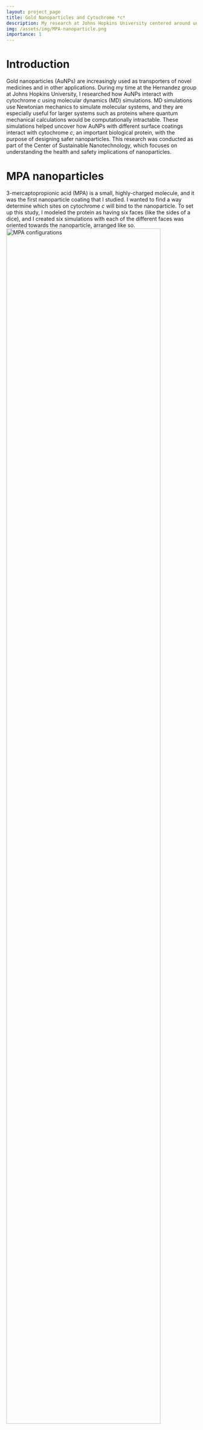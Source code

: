 ```yaml
---
layout: project_page
title: Gold Nanoparticles and Cytochrome *c*
description: My research at Johns Hopkins University centered around understanding how the cytochrome *c* protein interacts with gold nanoparticles.
img: /assets/img/MPA-nanoparticle.png
importance: 1
---
```


# Introduction
Gold nanoparticles (AuNPs) are increasingly used as transporters of novel medicines and in other applications. During my time at the Hernandez group at Johns Hopkins University, I researched how AuNPs interact with cytochrome *c* using molecular dynamics (MD) simulations. MD simulations use Newtonian mechanics to simulate molecular systems, and they are especially useful for larger systems such as proteins where quantum mechanical calculations would be computationally intractable. These simulations helped uncover how AuNPs with different surface coatings interact with cytochrome *c*, an important biological protein, with the purpose of designing safer nanoparticles. This research was conducted as part of the Center of Sustainable Nanotechnology, which focuses on understanding the health and safety implications of nanoparticles.

# MPA nanoparticles
3-mercaptopropionic acid (MPA) is a small, highly-charged molecule, and it was the first nanoparticle coating that I studied. I wanted to find a way determine which sites on cytochrome *c* will bind to the nanoparticle. To set up this study, I modeled the protein as having six faces (like the sides of a dice), and I created six simulations with each of the different faces was oriented towards the nanoparticle, arranged like so. 
<img class="img-responsive mx-auto d-block" style="width: 90%;" src="{{ '/assets/img/MPA-nanoparticle.png' | absolute_url }}" alt="MPA configurations">

The protein was placed at a short distance away from the AuNP to allow for it to optimize its orientation for the best binding, but is not too far away that it does not bind to the AuNP. Once the protein binds to the surface coating, the simulation continues, allowing the protein to position itself into a more favorable configuration if one exists. Each of these simulations had over 100 thousand atoms, and was run for a 50 nanosecond duration (equivalent to 25 million individual timesteps). 

Once these simulations completed, I analyzed how the nanoparticle interacted with the protein. One simple measure of protein to nanoparticle affinity is the distance between the (center of) the nanoparticle and different parts of the protein surface. This works because the nanoparticle is spherical. I also tracked the number of hydrogen bonds during the simulation, which provide another measure of affinity. Putting these two pieces of evidence together, I determined that the two protein sites, known as A and L, interacted most strongly with the nanoparticle coating. 
<img class="img-responsive mx-auto d-block" style="width: 90%;" src="{{ '/assets/img/MPA-affinity.svg' | absolute_url }}" alt="MPA affinity graph">
Additionally, I looked at which specific amino acid residues interacted with the MPA nanoparticle. determined lysine amino acids interacted strongly with the coating, and, as one would expect, the -- and -- sites contained lysines. 
<img class="img-responsive mx-auto d-block" style="width: 90%;" src="{{ '/assets/img/MPA-affinity-detail.svg' | absolute_url }}" alt="MPA affinity residue graph">
From this figure, it is clear that lysine residues (labeled K in the figure) interact strongly with the MPA, an important finding. 

# EG6 nanoparticles
Hexa(ethylene glycol) (EG6) is a much larger, non-polar, molecule than MPA, which presented a unique set of challenges when compared to MPA. The EG6 coating is more uneven and has variable thickness, which made it more challenging to quantify its interaction with the protein. For example, we could no longer use distance to the nanoparticle as an accurate measure of interaction because the variable thickness of the coating. 

<img class="img-responsive mx-auto d-block" style="width: 90%;" src="{{ '/assets/img/EG6-nanoparticle-preparation.png' | absolute_url }}" alt="EG6 nanoparticle preparation">

To overcome this challenge, I redefined how the interaction distance to be the distance between a site on the protein and the nearest atom that was part of the surface coating. Additionally, how could we know how much of the protein surface was exposed to the nanoparticle (ie. coverage)? To determine this, I modeled the protein as a rigid body with three principal axes. There is a line between the protein's center of mass and the nanoparticle's center, and this line makes a distinct angle with respect to the principal axes. Tracking this angle throughout all simulations allowed us to quantify the protein's coverage. 

We found that the interaction cytochrome *c* was much more limited for the EG6 coating when compared to the MPA one. This suggested that non-polar molecules are less interactive toward cytochrome *c*. 

# Conclusion
My research on AuNP interactions with cytochrome *c* showed how surface coatings affect protein interaction. We found that the small, highly-charged MPA molecule interacts strongly with the lysines on the surface of cytochrome *c*, which makes the A and L sites, which contain lysines, binding candidates. In contrast, the non-polar EG6 coating does not significantly interact with cytochrome *c*. This has major implications into how nanoparticle coatings can be designed to prevent unintended proteins from binding, potentially leading to safer surface coating formulations.

If you are interested in learning more about this project, check out the posters I presented.
<div class="center-block text-center">
  <a class="btn btn-sm" role="button" href="{{ '/assets/pdf/JHU-MPA-coated-NPs.pdf' | absolute_url }}">MPA Poster</a>
  <a class="btn btn-sm" role="button" href="{{ '/assets/pdf/JHU-EG6-coated-NPs.pdf' | absolute_url }}">EG6 Poster</a>
</div>